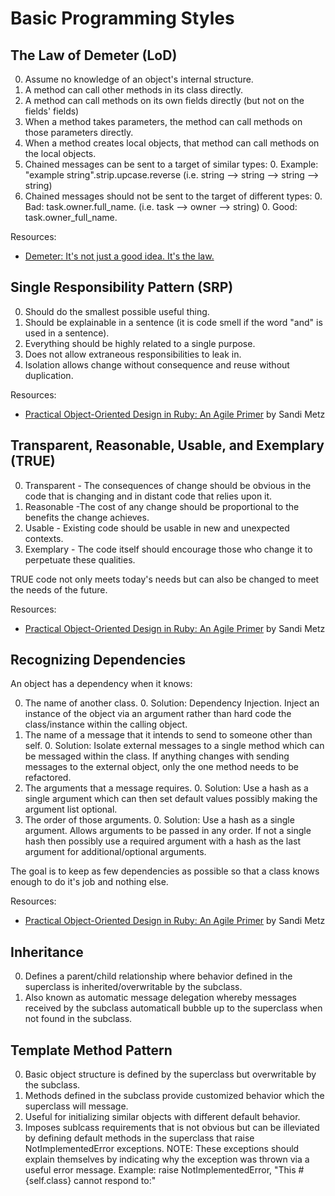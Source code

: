 # Basic Programming Styles

## The Law of Demeter (LoD)

0. Assume no knowledge of an object's internal structure.
0. A method can call other methods in its class directly.
0. A method can call methods on its own fields directly (but not on the fields' fields)
0. When a method takes parameters, the method can call methods on those parameters directly.
0. When a method creates local objects, that method can call methods on the local objects.
0. Chained messages can be sent to a target of similar types:
    0. Example: "example string".strip.upcase.reverse (i.e. string --> string --> string --> string)
0. Chained messages should not be sent to the target of different types:
    0. Bad: task.owner.full_name. (i.e. task --> owner --> string)
    0. Good: task.owner_full_name.

Resources:

  * [Demeter: It's not just a good idea. It's the law.](http://devblog.avdi.org/2011/07/05/demeter-its-not-just-a-good-idea-its-the-law)

## Single Responsibility Pattern (SRP)

0. Should do the smallest possible useful thing.
0. Should be explainable in a sentence (it is code smell if the word "and" is used in a sentence).
0. Everything should be highly related to a single purpose.
0. Does not allow extraneous responsibilities to leak in.
0. Isolation allows change without consequence and reuse without duplication.

Resources:

  * [Practical Object-Oriented Design in Ruby: An Agile Primer](http://www.amazon.com/Practical-Object-Oriented-Design-Ruby-Addison-Wesley/dp/0321721330/ref=sr_1_1?ie=UTF8&qid=1375637328&sr=8-1&keywords=Sandy+Metz+Object) by Sandi Metz

## Transparent, Reasonable, Usable, and Exemplary (TRUE)

0. Transparent - The consequences of change should be obvious in the code that is changing and in distant code that relies upon it.
0. Reasonable -The cost of any change should be proportional to the benefits the change achieves.
0. Usable - Existing code should be usable in new and unexpected contexts.
0. Exemplary - The code itself should encourage those who change it to perpetuate these qualities.

TRUE code not only meets today's needs but can also be changed to meet the needs of the future.

Resources:

  * [Practical Object-Oriented Design in Ruby: An Agile Primer](http://www.amazon.com/Practical-Object-Oriented-Design-Ruby-Addison-Wesley/dp/0321721330/ref=sr_1_1?ie=UTF8&qid=1375637328&sr=8-1&keywords=Sandy+Metz+Object) by Sandi Metz

## Recognizing Dependencies

An object has a dependency when it knows:

0. The name of another class.
    0. Solution: Dependency Injection. Inject an instance of the object via an argument rather than hard code the
        class/instance within the calling object.
0. The name of a message that it intends to send to someone other than self.
    0. Solution: Isolate external messages to a single method which can be messaged within the class. If anything
       changes with sending messages to the external object, only the one method needs to be refactored.
0. The arguments that a message requires.
    0. Solution: Use a hash as a single argument which can then set default values possibly making the argument list
       optional.
0. The order of those arguments.
    0. Solution: Use a hash as a single argument. Allows arguments to be passed in any order. If not a single hash then
       possibly use a required argument with a hash as the last argument for additional/optional arguments.

The goal is to keep as few dependencies as possible so that a class knows enough to do it's job and nothing else.

Resources:

  * [Practical Object-Oriented Design in Ruby: An Agile Primer](http://www.amazon.com/Practical-Object-Oriented-Design-Ruby-Addison-Wesley/dp/0321721330/ref=sr_1_1?ie=UTF8&qid=1375637328&sr=8-1&keywords=Sandy+Metz+Object) by Sandi Metz

## Inheritance

0. Defines a parent/child relationship where behavior defined in the superclass is inherited/overwritable by the subclass.
0. Also known as automatic message delegation whereby messages received by the subclass automaticall bubble up to the
   superclass when not found in the subclass.

## Template Method Pattern

0. Basic object structure is defined by the superclass but overwritable by the subclass.
0. Methods defined in the subclass provide customized behavior which the superclass will message.
0. Useful for initializing similar objects with different default behavior.
0. Imposes sublcass requirements that is not obvious but can be illeviated by defining default methods
   in the superclass that raise NotImplementedError exceptions. NOTE: These exceptions should explain themselves
   by indicating why the exception was thrown via a useful error message. Example:
   raise NotImplementedError, "This #{self.class} cannot respond to:"
